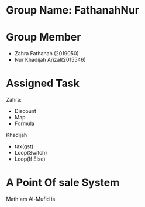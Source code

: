 # Group Name: FathanahNur
# Group Member
- Zahra Fathanah (2019050)
- Nur Khadijah Arizal(2015546)

# Assigned Task
Zahra:
- Discount
- Map
- Formula

Khadijah
- tax(gst)
- Loop(Switch)
- Loop(If Else)

# A Point Of sale System
Math'am Al-Mufid is
